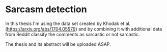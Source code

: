 # Sarcasm detection

In this thesis I'm using the data set created by Khodak et al. (https://arxiv.org/abs/1704.05579) and by combining it with additional data from Reddit classify the comments as sarcastic or not sarcastic.

The thesis and its abstract will be uploaded ASAP.
